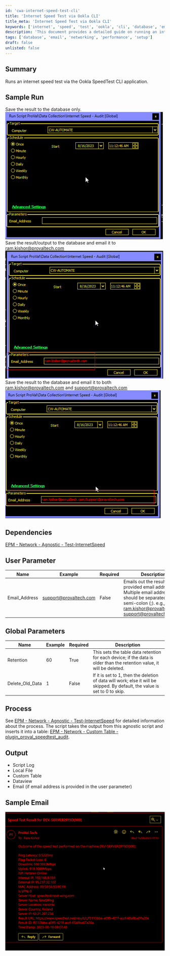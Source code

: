 ```yaml
---
id: 'cwa-internet-speed-test-cli'
title: 'Internet Speed Test via Ookla CLI'
title_meta: 'Internet Speed Test via Ookla CLI'
keywords: ['internet', 'speed', 'test', 'ookla', 'cli', 'database', 'email']
description: 'This document provides a detailed guide on running an internet speed test using the Ookla SpeedTest CLI application. It includes sample runs, dependencies, user parameters, global parameters, and the output generated by the script. The results can be saved to a database and emailed to specified addresses.'
tags: ['database', 'email', 'networking', 'performance', 'setup']
draft: false
unlisted: false
---
```

## Summary

Runs an internet speed test via the Ookla SpeedTest CLI application.

## Sample Run

Save the result to the database only.  
![Sample Run Image 1](../../../static/img/Internet-Speed---Audit/image_1.png)  
Save the result/output to the database and email it to [ram.kishor@provaltech.com](mailto:ram.kishor@provaltech.com)  
![Sample Run Image 2](../../../static/img/Internet-Speed---Audit/image_2.png)  
Save the result to the database and email it to both [ram.kishor@provaltech.com](mailto:ram.kishor@provaltech.com) and [support@provaltech.com](mailto:support@provaltech.com)  
![Sample Run Image 3](../../../static/img/Internet-Speed---Audit/image_3.png)  

## Dependencies

[EPM - Network - Agnostic - Test-InternetSpeed](https://proval.itglue.com/DOC-5078775-9099825)  

## User Parameter

| Name            | Example                                      | Required | Description                                                                                                                                                                |
|-----------------|----------------------------------------------|----------|----------------------------------------------------------------------------------------------------------------------------------------------------------------------------|
| Email_Address   | [support@provaltech.com](mailto:support@provaltech.com) | False    | Emails out the result to the provided email address(es). Multiple email addresses should be separated by a semi-colon (;). e.g., [ram.kishor@provaltech.com](mailto:ram.kishor@provaltech.com); [support@provaltech.com](mailto:support@provaltech.com) |

## Global Parameters

| Name                | Example | Required | Description                                                                                                           |
|---------------------|---------|----------|-----------------------------------------------------------------------------------------------------------------------|
| Retention            | 60      | True     | This sets the table data retention for each device; if the data is older than the retention value, it will be deleted. |
| Delete_Old_Data     | 1       | False    | If it is set to 1, then the deletion of data will work; else it will be skipped. By default, the value is set to 0 to skip. |

## Process

See [EPM - Network - Agnostic - Test-InternetSpeed](https://proval.itglue.com/DOC-5078775-9099825) for detailed information about the process. The script takes the output from this agnostic script and inserts it into a table: [EPM - Network - Custom Table - plugin_proval_speedtest_audit](https://proval.itglue.com/DOC-5078775-9166228).

## Output

- Script Log
- Local File
- Custom Table
- Dataview
- Email (if email address is provided in the user parameter)

## Sample Email

![Sample Email Image](../../../static/img/Internet-Speed---Audit/image_4.png)





